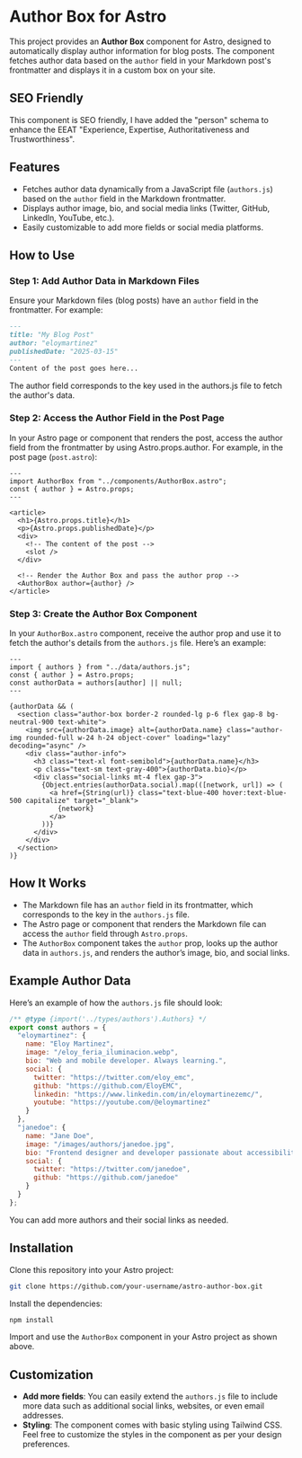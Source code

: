 # Author Box for Astro

This project provides an **Author Box** component for Astro, designed to automatically display author information for blog posts. The component fetches author data based on the `author` field in your Markdown post's frontmatter and displays it in a custom box on your site. 

## SEO Friendly

This component is SEO friendly, I have added the "person" schema to enhance the EEAT "Experience, Expertise, Authoritativeness and Trustworthiness".

## Features

- Fetches author data dynamically from a JavaScript file (`authors.js`) based on the `author` field in the Markdown frontmatter.
- Displays author image, bio, and social media links (Twitter, GitHub, LinkedIn, YouTube, etc.).
- Easily customizable to add more fields or social media platforms.

## How to Use

### Step 1: Add Author Data in Markdown Files

Ensure your Markdown files (blog posts) have an `author` field in the frontmatter. For example:

```md
---
title: "My Blog Post"
author: "eloymartinez"
publishedDate: "2025-03-15"
---
Content of the post goes here...
```

The author field corresponds to the key used in the authors.js file to fetch the author's data.

### Step 2: Access the Author Field in the Post Page

In your Astro page or component that renders the post, access the author field from the frontmatter by using Astro.props.author. For example, in the post page (`post.astro`):

```astro
---
import AuthorBox from "../components/AuthorBox.astro";
const { author } = Astro.props;
---

<article>
  <h1>{Astro.props.title}</h1>
  <p>{Astro.props.publishedDate}</p>
  <div>
    <!-- The content of the post -->
    <slot />
  </div>

  <!-- Render the Author Box and pass the author prop -->
  <AuthorBox author={author} />
</article>
```

### Step 3: Create the Author Box Component

In your `AuthorBox.astro` component, receive the author prop and use it to fetch the author's details from the `authors.js` file. Here’s an example:

```astro
---
import { authors } from "../data/authors.js";
const { author } = Astro.props;
const authorData = authors[author] || null;
---

{authorData && (
  <section class="author-box border-2 rounded-lg p-6 flex gap-8 bg-neutral-900 text-white">
    <img src={authorData.image} alt={authorData.name} class="author-img rounded-full w-24 h-24 object-cover" loading="lazy" decoding="async" />
    <div class="author-info">
      <h3 class="text-xl font-semibold">{authorData.name}</h3>
      <p class="text-sm text-gray-400">{authorData.bio}</p>
      <div class="social-links mt-4 flex gap-3">
        {Object.entries(authorData.social).map(([network, url]) => (
          <a href={String(url)} class="text-blue-400 hover:text-blue-500 capitalize" target="_blank">
            {network}
          </a>
        ))}
      </div>
    </div>
  </section>
)}
```

## How It Works

- The Markdown file has an `author` field in its frontmatter, which corresponds to the key in the `authors.js` file.
- The Astro page or component that renders the Markdown file can access the `author` field through `Astro.props`.
- The `AuthorBox` component takes the `author` prop, looks up the author data in `authors.js`, and renders the author’s image, bio, and social links.

## Example Author Data

Here’s an example of how the `authors.js` file should look:

```js
/** @type {import('../types/authors').Authors} */
export const authors = {
  "eloymartinez": {
    name: "Eloy Martinez",
    image: "/eloy_feria_iluminacion.webp",
    bio: "Web and mobile developer. Always learning.",
    social: {
      twitter: "https://twitter.com/eloy_emc",
      github: "https://github.com/EloyEMC",
      linkedin: "https://www.linkedin.com/in/eloymartinezemc/",
      youtube: "https://youtube.com/@eloymartinez"
    }
  },
  "janedoe": {
    name: "Jane Doe",
    image: "/images/authors/janedoe.jpg",
    bio: "Frontend designer and developer passionate about accessibility.",
    social: {
      twitter: "https://twitter.com/janedoe",
      github: "https://github.com/janedoe"
    }
  }
};
```

You can add more authors and their social links as needed.

## Installation

Clone this repository into your Astro project:

```bash
git clone https://github.com/your-username/astro-author-box.git
```

Install the dependencies:

```bash
npm install
```

Import and use the `AuthorBox` component in your Astro project as shown above.

## Customization

- **Add more fields**: You can easily extend the `authors.js` file to include more data such as additional social links, websites, or even email addresses.
- **Styling**: The component comes with basic styling using Tailwind CSS. Feel free to customize the styles in the component as per your design preferences.
